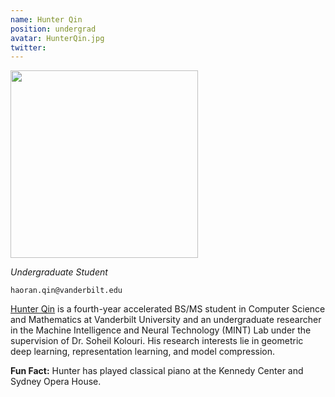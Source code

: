 ```yaml
---
name: Hunter Qin
position: undergrad
avatar: HunterQin.jpg
twitter: 
---
```


<img width="300" src="{{site.baseurl}}/images/people/{{page.avatar}}" data-action="zoom">

_Undergraduate Student_<br>

<i class="fa fa-envelope-o"></i> `haoran.qin@vanderbilt.edu`

[Hunter Qin](https://niqretnuh.github.io) is a fourth-year accelerated BS/MS student in Computer Science and Mathematics at Vanderbilt University and an undergraduate researcher in the Machine Intelligence and Neural Technology (MINT) Lab under the supervision of Dr. Soheil Kolouri. His research interests lie in geometric deep learning, representation learning, and model compression.

**Fun Fact:** Hunter has played classical piano at the Kennedy Center and Sydney Opera House.
